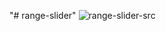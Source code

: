"# range-slider" 
![range-slider-src](https://user-images.githubusercontent.com/76614250/147370131-51b9c469-59b5-48c6-b355-a2491f80ebc7.PNG)
